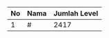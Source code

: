 | No | Nama            | Jumlah Level |
|----|-----------------|--------------|
| 1  | #    |    2417        |
